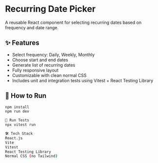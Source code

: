 # Recurring Date Picker

A reusable React component for selecting recurring dates based on frequency and date range.

## ✨ Features

- Select frequency: Daily, Weekly, Monthly
- Choose start and end dates
- Generate list of recurring dates
- Fully responsive layout
- Customizable with clean normal CSS
- Includes unit and integration tests using Vitest + React Testing Library

## 🚀 How to Run

```bash
npm install
npm run dev

🧪 Run Tests
npx vitest run

🛠 Tech Stack
React.js
Vite
Vitest
React Testing Library
Normal CSS (no Tailwind)
